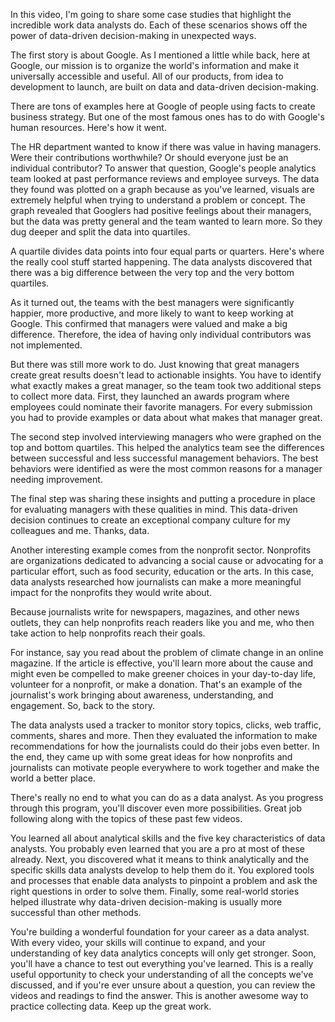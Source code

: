 
In this video, I'm going to share some case studies that highlight the incredible work data analysts do. Each of these scenarios shows off the power of data-driven decision-making in unexpected ways. 

The first story is about Google. As I mentioned a little while back, here at Google, our mission is to organize the world's information and make it universally accessible and useful. All of our products, from idea to development to launch, are built on data and data-driven decision-making. 

There are tons of examples here at Google of people using facts to create business strategy. But one of the most famous ones has to do with Google's human resources. Here's how it went. 

The HR department wanted to know if there was value in having managers. Were their contributions worthwhile? Or should everyone just be an individual contributor? To answer that question, Google's people analytics team looked at past performance reviews and employee surveys. The data they found was plotted on a graph because as you've learned, visuals are extremely helpful when trying to understand a problem or concept. The graph revealed that Googlers had positive feelings about their managers, but the data was pretty general and the team wanted to learn more. So they dug deeper and split the data into quartiles. 

A quartile divides data points into four equal parts or quarters. Here's where the really cool stuff started happening. The data analysts discovered that there was a big difference between the very top and the very bottom quartiles. 

As it turned out, the teams with the best managers were significantly happier, more productive, and more likely to want to keep working at Google. This confirmed that managers were valued and make a big difference. Therefore, the idea of having only individual contributors was not implemented. 

But there was still more work to do. Just knowing that great managers create great results doesn't lead to actionable insights. You have to identify what exactly makes a great manager, so the team took two additional steps to collect more data. First, they launched an awards program where employees could nominate their favorite managers. For every submission you had to provide examples or data about what makes that manager great. 

The second step involved interviewing managers who were graphed on the top and bottom quartiles. This helped the analytics team see the differences between successful and less successful management behaviors. The best behaviors were identified as were the most common reasons for a manager needing improvement. 

The final step was sharing these insights and putting a procedure in place for evaluating managers with these qualities in mind. This data-driven decision continues to create an exceptional company culture for my colleagues and me. Thanks, data. 

Another interesting example comes from the nonprofit sector. Nonprofits are organizations dedicated to advancing a social cause or advocating for a particular effort, such as food security, education or the arts. In this case, data analysts researched how journalists can make a more meaningful impact for the nonprofits they would write about. 

Because journalists write for newspapers, magazines, and other news outlets, they can help nonprofits reach readers like you and me, who then take action to help nonprofits reach their goals. 

For instance, say you read about the problem of climate change in an online magazine. If the article is effective, you'll learn more about the cause and might even be compelled to make greener choices in your day-to-day life, volunteer for a nonprofit, or make a donation. That's an example of the journalist's work bringing about awareness, understanding, and engagement. So, back to the story. 

The data analysts used a tracker to monitor story topics, clicks, web traffic, comments, shares and more. Then they evaluated the information to make recommendations for how the journalists could do their jobs even better. In the end, they came up with some great ideas for how nonprofits and journalists can motivate people everywhere to work together and make the world a better place. 

There's really no end to what you can do as a data analyst. As you progress through this program, you'll discover even more possibilities. Great job following along with the topics of these past few videos. 

You learned all about analytical skills and the five key characteristics of data analysts. You probably even learned that you are a pro at most of these already. Next, you discovered what it means to think analytically and the specific skills data analysts develop to help them do it. You explored tools and processes that enable data analysts to pinpoint a problem and ask the right questions in order to solve them. Finally, some real-world stories helped illustrate why data-driven decision-making is usually more successful than other methods. 

You're building a wonderful foundation for your career as a data analyst. With every video, your skills will continue to expand, and your understanding of key data analytics concepts will only get stronger. Soon, you'll have a chance to test out everything you've learned. This is a really useful opportunity to check your understanding of all the concepts we've discussed, and if you're ever unsure about a question, you can review the videos and readings to find the answer. This is another awesome way to practice collecting data. Keep up the great work.